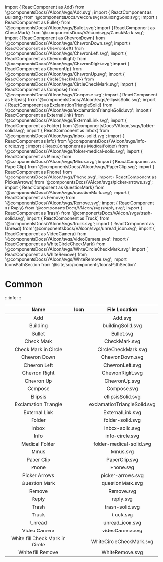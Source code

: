 import { ReactComponent as Add} from '@componentsDocs/VAIcon/svgs/Add.svg';
import { ReactComponent as Building} from '@componentsDocs/VAIcon/svgs/buildingSolid.svg';
import { ReactComponent as Bullet} from '@componentsDocs/VAIcon/svgs/Bullet.svg';
import { ReactComponent as CheckMark} from '@componentsDocs/VAIcon/svgs/CheckMark.svg';
import { ReactComponent as ChevronDown} from '@componentsDocs/VAIcon/svgs/ChevronDown.svg';
import { ReactComponent as ChevronLeft} from '@componentsDocs/VAIcon/svgs/ChevronLeft.svg';
import { ReactComponent as ChevronRight} from '@componentsDocs/VAIcon/svgs/ChevronRight.svg';
import { ReactComponent as ChevronUp} from '@componentsDocs/VAIcon/svgs/ChevronUp.svg';
import { ReactComponent as CircleCheckMark} from '@componentsDocs/VAIcon/svgs/CircleCheckMark.svg';
import { ReactComponent as Compose} from '@componentsDocs/VAIcon/svgs/Compose.svg';
import { ReactComponent as Ellipsis} from '@componentsDocs/VAIcon/svgs/ellipsisSolid.svg';
import { ReactComponent as ExclamationTriangleSolid} from '@componentsDocs/VAIcon/svgs/exclamationTriangleSolid.svg';
import { ReactComponent as ExternalLink} from '@componentsDocs/VAIcon/svgs/ExternalLink.svg';
import { ReactComponent as Folder} from '@componentsDocs/VAIcon/svgs/folder-solid.svg';
import { ReactComponent as Inbox} from '@componentsDocs/VAIcon/svgs/inbox-solid.svg';
import { ReactComponent as Info} from '@componentsDocs/VAIcon/svgs/info-circle.svg';
import { ReactComponent as MedicalFolder} from '@componentsDocs/VAIcon/svgs/folder-medical-solid.svg';
import { ReactComponent as Minus} from '@componentsDocs/VAIcon/svgs/Minus.svg';
import { ReactComponent as PaperClip} from '@componentsDocs/VAIcon/svgs/PaperClip.svg';
import { ReactComponent as Phone} from '@componentsDocs/VAIcon/svgs/Phone.svg';
import { ReactComponent as PickerArrows} from '@componentsDocs/VAIcon/svgs/picker-arrows.svg';
import { ReactComponent as QuestionMark} from '@componentsDocs/VAIcon/svgs/questionMark.svg';
import { ReactComponent as Remove} from '@componentsDocs/VAIcon/svgs/Remove.svg';
import { ReactComponent as Reply} from '@componentsDocs/VAIcon/svgs/reply.svg';
import { ReactComponent as Trash} from '@componentsDocs/VAIcon/svgs/trash-solid.svg';
import { ReactComponent as Truck} from '@componentsDocs/VAIcon/svgs/truck.svg';
import { ReactComponent as Unread} from '@componentsDocs/VAIcon/svgs/unread_icon.svg';
import { ReactComponent as VideoCamera} from '@componentsDocs/VAIcon/svgs/videoCamera.svg';
import { ReactComponent as WhiteCircleCheckMark} from '@componentsDocs/VAIcon/svgs/WhiteCircleCheckMark.svg';
import { ReactComponent as WhiteRemove} from '@componentsDocs/VAIcon/svgs/WhiteRemove.svg';
import IconsPathSection from '@site/src/components/IconsPathSection'

# Common

:::info
<IconsPathSection />
:::

Name | Icon | File Location 
:---: | :---: | :---: 
Add | <Add  className="icons"/> | Add.svg
Building | <Building  className="icons"/> | buildingSolid.svg
Bullet | <Bullet  className="icons"/> | Bullet.svg
Check Mark | <CheckMark  className="icons"/> | CheckMark.svg
Check Mark in Circle | <CircleCheckMark  className="icons"/> | CircleCheckMark.svg
Chevron Down | <ChevronDown  className="icons"/> | ChevronDown.svg
Chevron Left | <ChevronLeft  className="icons"/> | ChevronLeft.svg
Chevron Right | <ChevronRight  className="icons iconsStroke"/> | ChevronRight.svg
Chevron Up | <ChevronUp  className="icons"/> | ChevronUp.svg
Compose | <Compose  className="icons"/> | Compose.svg
Ellipsis | <Ellipsis  className="icons"/> | ellipsisSolid.svg
Exclamation Triangle | <ExclamationTriangleSolid  className="icons"/> | exclamationTriangleSolid.svg
External Link | <ExternalLink  className="icons"/> | ExternalLink.svg
Folder | <Folder  className="icons"/> | folder-solid.svg
Inbox | <Inbox  className="icons"/> | inbox-solid.svg
Info | <Info  className="icons"/> | info-circle.svg
Medical Folder | <MedicalFolder  className="icons"/> | folder-medical-solid.svg
Minus | <Minus  className="icons"/> | Minus.svg
Paper Clip | <PaperClip  className="icons"/> | PaperClip.svg
Phone | <Phone  className="icons"/> | Phone.svg
Picker Arrows | <PickerArrows className="icons" /> | picker-arrows.svg
Question Mark | <QuestionMark  className="icons"/> | questionMark.svg
Remove | <Remove  className="icons"/> | Remove.svg
Reply | <Reply  className="icons"/> | reply.svg
Trash | <Trash  className="icons"/> | trash-solid.svg
Truck | <Truck  className="icons"/> | truck.svg
Unread | <Unread  className="icons"/> | unread_icon.svg
Video Camera | <VideoCamera  className="icons"/> | videoCamera.svg
White fill Check Mark in Circle | <WhiteCircleCheckMark  className="icons"/> | WhiteCircleCheckMark.svg
White fill Remove | <WhiteRemove  className="icons"/> | WhiteRemove.svg